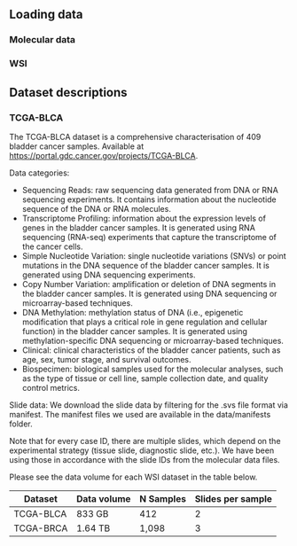 ## Loading data

### Molecular data

### WSI

## Dataset descriptions

### TCGA-BLCA

The TCGA-BLCA dataset is a comprehensive characterisation of 409 bladder cancer samples. Available at 
https://portal.gdc.cancer.gov/projects/TCGA-BLCA.


Data categories: 

* Sequencing Reads: raw sequencing data generated from DNA or RNA sequencing experiments. It contains information about the nucleotide sequence of the DNA or RNA molecules.
* Transcriptome Profiling: information about the expression levels of genes in the bladder cancer samples. It is generated using RNA sequencing (RNA-seq) experiments that capture the transcriptome of the cancer cells.
* Simple Nucleotide Variation: single nucleotide variations (SNVs) or point mutations in the DNA sequence of the bladder cancer samples. It is generated using DNA sequencing experiments.
* Copy Number Variation: amplification or deletion of DNA segments in the bladder cancer samples. It is generated using DNA sequencing or microarray-based techniques.
* DNA Methylation: methylation status of DNA (i.e., epigenetic modification that plays a critical role in gene regulation and cellular function) in the bladder cancer samples. It is generated using methylation-specific DNA sequencing or microarray-based techniques.
* Clinical: clinical characteristics of the bladder cancer patients, such as age, sex, tumor stage, and survival outcomes.
* Biospecimen: biological samples used for the molecular analyses, such as the type of tissue or cell line, sample collection date, and quality control metrics.

Slide data: 
We download the slide data by filtering for the .svs file format via manifest. The manifest files we used are available in the data/manifests folder.

Note that for every case ID, there are multiple slides, which depend on the experimental strategy (tissue slide, diagnostic slide, etc.). We have been using those in accordance with 
the slide IDs from the molecular data files. 



Please see the data volume for each WSI dataset in the table below.

| Dataset | Data volume | N Samples | Slides per sample |
| --- |-------------|-----------|-------------------|
| TCGA-BLCA | 833 GB      | 412       | 2                 |
| TCGA-BRCA | 1.64 TB     | 1,098     | 3                 |

